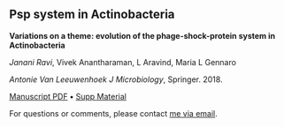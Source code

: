 ## Psp system in Actinobacteria

**Variations on a theme: evolution of the phage-shock-protein system in Actinobacteria**

*Janani Ravi*, Vivek Anantharaman, L Aravind, Maria L Gennaro

*Antonie Van Leeuwenhoek J Microbiology*, Springer. 2018.

[Manuscript PDF](https://github.com/jananiravi/psp-actinobacteria/blob/master/manuscript/2018-Ravi-Psp_actinobacteria-Anto.pdf) **•** [Supp Material](https://github.com/jananiravi/psp-actinobacteria/blob/master/manuscript/2018-Ravi-Psp_actinobacteria-Anto_Supp.xlsx)

For questions or comments, please contact [me via email](janani@msu.edu).
